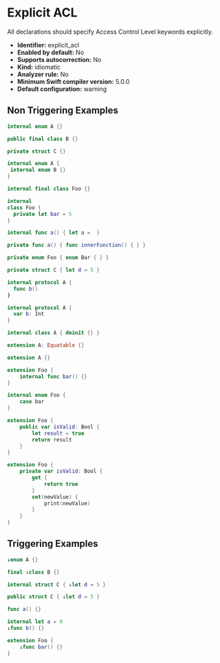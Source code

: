 # Explicit ACL

All declarations should specify Access Control Level keywords explicitly.

* **Identifier:** explicit_acl
* **Enabled by default:** No
* **Supports autocorrection:** No
* **Kind:** idiomatic
* **Analyzer rule:** No
* **Minimum Swift compiler version:** 5.0.0
* **Default configuration:** warning

## Non Triggering Examples

```swift
internal enum A {}

```

```swift
public final class B {}

```

```swift
private struct C {}

```

```swift
internal enum A {
 internal enum B {}
}
```

```swift
internal final class Foo {}
```

```swift
internal
class Foo {
  private let bar = 5
}
```

```swift
internal func a() { let a =  }

```

```swift
private func a() { func innerFunction() { } }
```

```swift
private enum Foo { enum Bar { } }
```

```swift
private struct C { let d = 5 }
```

```swift
internal protocol A {
  func b()
}
```

```swift
internal protocol A {
  var b: Int
}
```

```swift
internal class A { deinit {} }
```

```swift
extension A: Equatable {}
```

```swift
extension A {}
```

```swift
extension Foo {
    internal func bar() {}
}
```

```swift
internal enum Foo {
    case bar
}
```

```swift
extension Foo {
    public var isValid: Bool {
        let result = true
        return result
    }
}
```

```swift
extension Foo {
    private var isValid: Bool {
        get {
            return true
        }
        set(newValue) {
            print(newValue)
        }
    }
}
```

## Triggering Examples

```swift
↓enum A {}

```

```swift
final ↓class B {}

```

```swift
internal struct C { ↓let d = 5 }

```

```swift
public struct C { ↓let d = 5 }

```

```swift
func a() {}

```

```swift
internal let a = 0
↓func b() {}

```

```swift
extension Foo {
    ↓func bar() {}
}
```